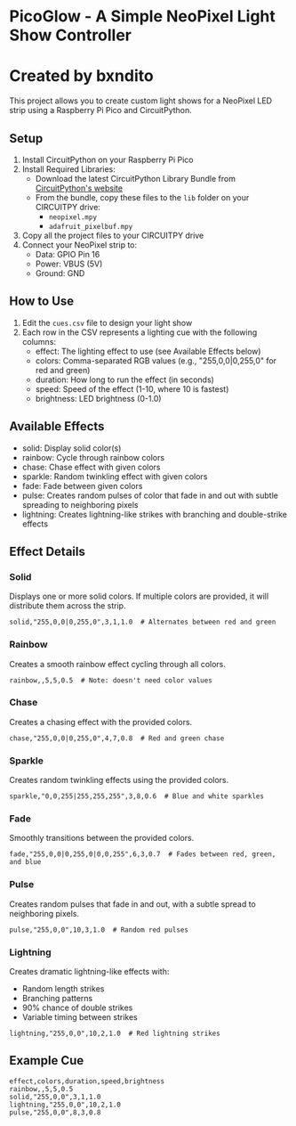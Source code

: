 # PicoGlow - A Simple NeoPixel Light Show Controller
# Created by bxndito

This project allows you to create custom light shows for a NeoPixel LED strip using a Raspberry Pi Pico and CircuitPython.

## Setup
1. Install CircuitPython on your Raspberry Pi Pico
2. Install Required Libraries:
   - Download the latest CircuitPython Library Bundle from [CircuitPython's website](https://circuitpython.org/libraries)
   - From the bundle, copy these files to the `lib` folder on your CIRCUITPY drive:
     - `neopixel.mpy`
     - `adafruit_pixelbuf.mpy`
3. Copy all the project files to your CIRCUITPY drive
4. Connect your NeoPixel strip to:
   - Data: GPIO Pin 16
   - Power: VBUS (5V)
   - Ground: GND

## How to Use
1. Edit the `cues.csv` file to design your light show
2. Each row in the CSV represents a lighting cue with the following columns:
   - effect: The lighting effect to use (see Available Effects below)
   - colors: Comma-separated RGB values (e.g., "255,0,0|0,255,0" for red and green)
   - duration: How long to run the effect (in seconds)
   - speed: Speed of the effect (1-10, where 10 is fastest)
   - brightness: LED brightness (0-1.0)

## Available Effects
- solid: Display solid color(s)
- rainbow: Cycle through rainbow colors
- chase: Chase effect with given colors
- sparkle: Random twinkling effect with given colors
- fade: Fade between given colors
- pulse: Creates random pulses of color that fade in and out with subtle spreading to neighboring pixels
- lightning: Creates lightning-like strikes with branching and double-strike effects

## Effect Details

### Solid
Displays one or more solid colors. If multiple colors are provided, it will distribute them across the strip.
```csv
solid,"255,0,0|0,255,0",3,1,1.0  # Alternates between red and green
```

### Rainbow
Creates a smooth rainbow effect cycling through all colors.
```csv
rainbow,,5,5,0.5  # Note: doesn't need color values
```

### Chase
Creates a chasing effect with the provided colors.
```csv
chase,"255,0,0|0,255,0",4,7,0.8  # Red and green chase
```

### Sparkle
Creates random twinkling effects using the provided colors.
```csv
sparkle,"0,0,255|255,255,255",3,8,0.6  # Blue and white sparkles
```

### Fade
Smoothly transitions between the provided colors.
```csv
fade,"255,0,0|0,255,0|0,0,255",6,3,0.7  # Fades between red, green, and blue
```

### Pulse
Creates random pulses that fade in and out, with a subtle spread to neighboring pixels.
```csv
pulse,"255,0,0",10,3,1.0  # Random red pulses
```

### Lightning
Creates dramatic lightning-like effects with:
- Random length strikes
- Branching patterns
- 90% chance of double strikes
- Variable timing between strikes
```csv
lightning,"255,0,0",10,2,1.0  # Red lightning strikes
```

## Example Cue
```csv
effect,colors,duration,speed,brightness
rainbow,,5,5,0.5
solid,"255,0,0",3,1,1.0
lightning,"255,0,0",10,2,1.0
pulse,"255,0,0",8,3,0.8
```
